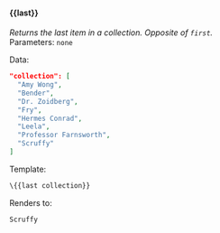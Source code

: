 #### \{{last}}
_Returns the last item in a collection. Opposite of `first`._
<br>Parameters: `none`

Data:

```json
"collection": [
  "Amy Wong",
  "Bender",
  "Dr. Zoidberg",
  "Fry",
  "Hermes Conrad",
  "Leela",
  "Professor Farnsworth",
  "Scruffy"
]
```
Template:

```html
\{{last collection}}
```

Renders to:

```
Scruffy
```